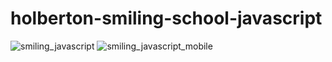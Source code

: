 # holberton-smiling-school-javascript

![smiling_javascript](./smiling_javascript)
![smiling_javascript_mobile](./smiling_javascript_mobile)